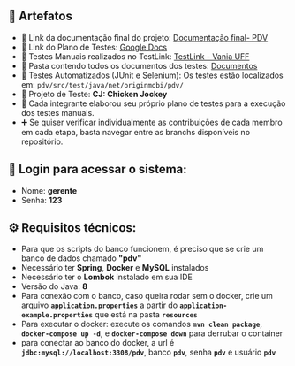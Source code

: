 ## 🧰 Artefatos
  - 📄 Link da documentação final do projeto: [Documentação final- PDV](https://github.com/vaniacourses/trabalho-chicken-jockey/blob/423da1a2837d6e1adc5ebec492d79062ba214937/documentos/DOCUMENTA%C3%87%C3%83O%20FINAL%20-%20PDV.pdf)
  - 📄 Link do Plano de Testes: [Google Docs](https://docs.google.com/document/d/13EUyOmss-Ym6IbgvCHP-StI8qOjlkMFlMTvpD7NzFrg/edit?usp=sharing)
  - 🧪 Testes Manuais realizados no TestLink: [TestLink - Vania UFF](http://vania.ic.uff.br/testlink/)
  - 📁 Pasta contendo todos os documentos dos testes: [Documentos](https://github.com/vaniacourses/trabalho-chicken-jockey/tree/main/documentos)
  - 🧪 Testes Automatizados (JUnit e Selenium): Os testes estão localizados em: `pdv/src/test/java/net/originmobi/pdv/`
  - 📁 Projeto de Teste: **CJ: Chicken Jockey**
  - 👥 Cada integrante elaborou seu próprio plano de testes para a execução dos testes manuais.
  - ➕ Se quiser verificar individualmente as contribuições de cada membro em cada etapa, basta navegar entre as branchs disponíveis no repositório.
## 🔐 **Login para acessar o sistema:**
  - Nome: **gerente**
  - Senha: **123**
## ⚙️ **Requisitos técnicos:**
  - Para que os scripts do banco funcionem, é preciso que se crie um banco de dados chamado **"pdv"**
  - Necessário ter **Spring**, **Docker** e **MySQL** instalados
  - Necessário ter o **Lombok** instalado em sua IDE
  - Versão do Java: **8**
  - Para conexão com o banco, caso queira rodar sem o docker, crie um arquivo **`application.properties`** a partir do **`application-example.properties`** que está na pasta **`resources`**
  - Para executar o docker: execute os comandos **`mvn clean package`**, **`docker-compose up -d`**, e **`docker-compose down`** para derrubar o container
  - para conectar ao banco do docker, a url é **`jdbc:mysql://localhost:3308/pdv`**, banco **`pdv`**, senha **`pdv`** e usuário **`pdv`** 
